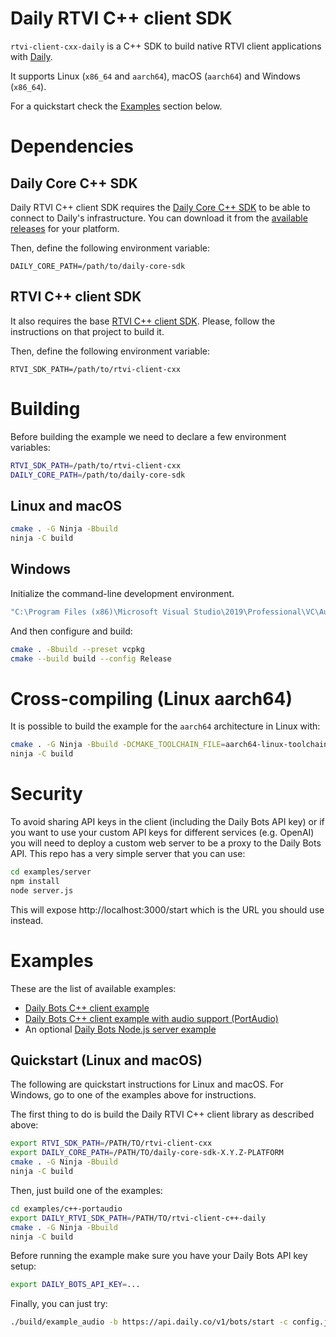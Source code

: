 # Daily RTVI C++ client SDK

`rtvi-client-cxx-daily` is a C++ SDK to build native RTVI client
applications with [Daily](https://www.daily.co/products/daily-bots/).

It supports Linux (`x86_64` and `aarch64`), macOS (`aarch64`) and Windows
(`x86_64`).

For a quickstart check the [Examples](#examples) section below.

# Dependencies

## Daily Core C++ SDK

Daily RTVI C++ client SDK requires the [Daily Core C++
SDK](https://github.com/daily-co/daily-core-sdk) to be able to connect to
Daily's infrastructure. You can download it from the [available
releases](https://github.com/daily-co/daily-core-sdk/releases) for your
platform.

Then, define the following environment variable:

```
DAILY_CORE_PATH=/path/to/daily-core-sdk
```

## RTVI C++ client SDK

It also requires the base [RTVI C++ client
SDK](https://github.com/pipecat-ai/rtvi-client-cxx). Please, follow the
instructions on that project to build it.

Then, define the following environment variable:

```
RTVI_SDK_PATH=/path/to/rtvi-client-cxx
```

# Building

Before building the example we need to declare a few environment variables:

```bash
RTVI_SDK_PATH=/path/to/rtvi-client-cxx
DAILY_CORE_PATH=/path/to/daily-core-sdk
```

## Linux and macOS

```bash
cmake . -G Ninja -Bbuild
ninja -C build
```

## Windows

Initialize the command-line development environment.

```bash
"C:\Program Files (x86)\Microsoft Visual Studio\2019\Professional\VC\Auxiliary\Build\vcvarsall.bat" amd64
```

And then configure and build:

```bash
cmake . -Bbuild --preset vcpkg
cmake --build build --config Release
```

# Cross-compiling (Linux aarch64)

It is possible to build the example for the `aarch64` architecture in Linux with:

```bash
cmake . -G Ninja -Bbuild -DCMAKE_TOOLCHAIN_FILE=aarch64-linux-toolchain.cmake
ninja -C build
```

# Security

To avoid sharing API keys in the client (including the Daily Bots API key) or if
you want to use your custom API keys for different services (e.g. OpenAI) you
will need to deploy a custom web server to be a proxy to the Daily Bots
API. This repo has a very simple server that you can use:

```bash
cd examples/server
npm install
node server.js
```

This will expose http://localhost:3000/start which is the URL you should use
instead.

# Examples

These are the list of available examples:

- [Daily Bots C++ client example](./examples/c++)
- [Daily Bots C++ client example with audio support (PortAudio)](./examples/c++-portaudio)
- An optional [Daily Bots Node.js server example](./examples/server)

## Quickstart (Linux and macOS)

The following are quickstart instructions for Linux and macOS. For Windows, go
to one of the examples above for instructions.

The first thing to do is build the Daily RTVI C++ client library as described
above:

```bash
export RTVI_SDK_PATH=/PATH/TO/rtvi-client-cxx
export DAILY_CORE_PATH=/PATH/TO/daily-core-sdk-X.Y.Z-PLATFORM
cmake . -G Ninja -Bbuild
ninja -C build
```

Then, just build one of the examples:

```bash
cd examples/c++-portaudio
export DAILY_RTVI_SDK_PATH=/PATH/TO/rtvi-client-c++-daily
cmake . -G Ninja -Bbuild
ninja -C build
```

Before running the example make sure you have your Daily Bots API key setup:

```bash
export DAILY_BOTS_API_KEY=...
```

Finally, you can just try:

```bash
./build/example_audio -b https://api.daily.co/v1/bots/start -c config.json
```
